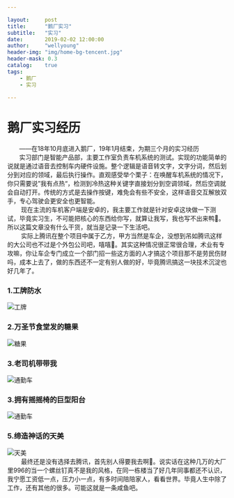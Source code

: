 ```yaml
---

layout:     post
title:      "鹅厂实习"
subtitle:   "实习"
date:       2019-02-02 12:00:00
author:     "wellyoung"
header-img: "img/home-bg-tencent.jpg"
header-mask: 0.3
catalog:    true
tags:
    - 鹅厂
    - 实习
    
---
```


# 鹅厂实习经历
&nbsp;&nbsp;&nbsp;&nbsp;&nbsp;&nbsp;&nbsp;——在18年10月底进入鹅厂，19年1月结束，为期三个月的实习经历
<br >
&nbsp;&nbsp;&nbsp;&nbsp;&nbsp;&nbsp;&nbsp;实习部门是智能产品部，主要工作室负责车机系统的测试。实现的功能简单的说就是通过语音去控制车内硬件设施。整个逻辑是语音转文字，文字分词，然后划分到对应的领域，最后执行操作。直观感受举个栗子：在唤醒车机系统的情况下，你只需要说”我有点热“，检测到冷热这种关键字直接划分到空调领域，然后空调就会自动打开。传统的方式是去操作按键，难免会有些不安全，这样语音交互解放双手，专心驾驶会更安全也更智能。<br>
&nbsp;&nbsp;&nbsp;&nbsp;&nbsp;&nbsp;&nbsp;
   现在主流的车机客户端是安卓的，我主要工作就是针对安卓这块做一下测试，毕竟实习生，不可能把核心的东西给你写，就算让我写，我也写不出来鸭🐶。所以这篇文章没有什么干货，就当是记录一下生活吧。
<br>   &nbsp;&nbsp;&nbsp;&nbsp;&nbsp;&nbsp;&nbsp;
   实际上腾讯在整个项目中属于乙方，甲方当然是车企，没想到吊如腾讯这样的大公司也不过是个外包公司吧，嘻嘻🐶。其实这种情况很正常很合理，术业有专攻嘛，你让车企专门成立一个部门招一些这方面的人才搞这个项目那不是劳民伤财吗，成本上去了，做的东西还不一定有别人做的好，毕竟腾讯搞这一块技术沉淀也好几年了。
### 1.工牌防水
![工牌](https://upload-images.jianshu.io/upload_images/2484273-a62443e411b9eaaa.jpg?imageMogr2/auto-orient/strip%7CimageView2/2/w/1240)
### 2.万圣节食堂发的糖果
![糖果](https://upload-images.jianshu.io/upload_images/2484273-e584fdfc3289bda7.jpg?imageMogr2/auto-orient/strip%7CimageView2/2/w/1240)
### 3.老司机带带我
![通勤车](https://upload-images.jianshu.io/upload_images/2484273-4242924bf968e390.jpg?imageMogr2/auto-orient/strip%7CimageView2/2/w/1240)
### 3.拥有摇摇椅的巨型阳台
![通勤车](https://upload-images.jianshu.io/upload_images/2484273-c5981d5c960cf081.jpg?imageMogr2/auto-orient/strip%7CimageView2/2/w/1240)
### 5.缔造神话的天美
![天美](https://upload-images.jianshu.io/upload_images/2484273-fe09b1db3d56dfa3.jpg?imageMogr2/auto-orient/strip%7CimageView2/2/w/1240)
<br>
&nbsp;&nbsp;&nbsp;&nbsp;&nbsp;&nbsp;&nbsp;
最终还是没有选择去腾讯，首先别人得要我去啊🐶。说实话在这种几万的大厂里996的当一个螺丝钉真不是我的风格，在同一栋楼当了好几年同事都还不认识，我宁愿工资低一点，压力小一点，有多时间陪陪家人，看看世界。毕竟人生中除了工作，还有其他的很多。可能这就是一条咸鱼吧。

   